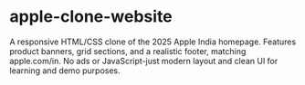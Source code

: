# apple-clone-website
A responsive HTML/CSS clone of the 2025 Apple India homepage. Features product banners, grid sections, and a realistic footer, matching apple.com/in. No ads or JavaScript-just modern layout and clean Ul for learning and demo purposes.
